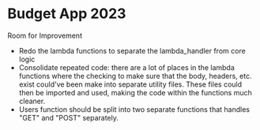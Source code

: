 # Budget App 2023

Room for Improvement
- Redo the lambda functions to separate the lambda_handler from core logic
- Consolidate repeated code: there are a lot of places in the lambda functions where the checking to make sure that the body, headers, etc. exist could've been make into separate utility files. These files could then be imported and used, making the code within the functions much cleaner.
- Users function should be split into two separate functions that handles "GET" and "POST" separately.
